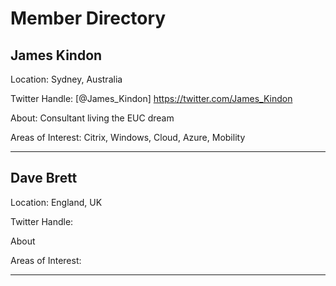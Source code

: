 # **Member Directory**

## James Kindon

Location: Sydney, Australia

Twitter Handle: [@James_Kindon] <https://twitter.com/James_Kindon>

About: Consultant living the EUC dream

Areas of Interest: Citrix, Windows, Cloud, Azure, Mobility

-------------------------

## Dave Brett

Location: England, UK

Twitter Handle:

About

Areas of Interest:

-------------------------

<!--- Template:
## Name

Location:

Twitter Handle: [@] ()

About:

Areas of Interest

-------------------------

-->

